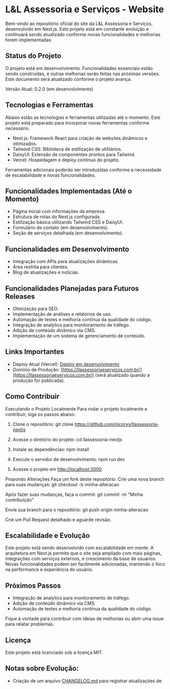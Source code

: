 # L&L Assessoria e Serviços - Website


Bem-vindo ao repositório oficial do site da L&L Assessoria e Serviços, desenvolvido em Next.js. Este projeto está em constante evolução e continuará sendo atualizado conforme novas funcionalidades e melhorias forem implementadas.


## Status do Projeto
O projeto está em desenvolvimento. Funcionalidades essenciais estão sendo construídas, e outras melhorias serão feitas nas próximas versões. Este documento será atualizado conforme o projeto avança.


Versão Atual: 0.2.0 (em desenvolvimento)


## Tecnologias e Ferramentas
Abaixo estão as tecnologias e ferramentas utilizadas até o momento. Este projeto está preparado para incorporar novas ferramentas conforme necessário.


- Next.js: Framework React para criação de websites dinâmicos e otimizados.
- Tailwind CSS: Biblioteca de estilização de utilitários.
- DaisyUI: Extensão de componentes prontos para Tailwind.
- Vercel: Hospedagem e deploy contínuo do projeto.


Ferramentas adicionais poderão ser introduzidas conforme a necessidade de escalabilidade e novas funcionalidades.


## Funcionalidades Implementadas (Até o Momento)
- Página inicial com informações da empresa.
- Estrutura de rotas do Next.js configurada.
- Estilização básica utilizando Tailwind CSS e DaisyUI.
- Formulário de contato (em desenvolvimento).
- Seção de serviços detalhada (em desenvolvimento).


## Funcionalidades em Desenvolvimento
- Integração com APIs para atualizações dinâmicas.
- Área restrita para clientes.
- Blog de atualizações e notícias.


## Funcionalidades Planejadas para Futuros Releases
- Otimização para SEO.
- Implementação de análises e relatórios de uso.
- Automação de testes e melhoria contínua da qualidade do código.
- Integração de analytics para monitoramento de tráfego.
- Adição de conteúdo dinâmico via CMS.
- Implementação de um sistema de gerenciamento de conteúdo.


## Links Importantes
- Deploy Atual (Vercel): [Deploy em desenvolvimento](https://llassessoria-nextjs.vercel.app/)
- Domínio de Produção: [https://llassessoriaeservicos.com.br/](https://llassessoriaeservicos.com.br/) (será atualizado quando a produção for publicada).


## Como Contribuir
Executando o Projeto Localmente
Para rodar o projeto localmente e contribuir, siga os passos abaixo:


1. Clone o repositório:
git clone https://github.com/nicoryy/llassessoria-nextjs


2. Acesse o diretório do projeto:
cd llassessoria-nextjs


3. Instale as dependências:
npm install


4. Execute o servidor de desenvolvimento:
npm run dev


5. Acesse o projeto em [http://localhost:3000](http://localhost:3000).


Propondo Alterações
Faça um fork deste repositório.
Crie uma nova branch para suas mudanças:
git checkout -b minha-alteracao


Após fazer suas mudanças, faça o commit:
git commit -m "Minha contribuição"


Envie sua branch para o repositório:
git push origin minha-alteracao


Crie um Pull Request detalhado e aguarde revisão.


## Escalabilidade e Evolução
Este projeto está sendo desenvolvido com escalabilidade em mente. A arquitetura em Next.js permite que o site seja ampliado com mais páginas, integrações com serviços externos, e crescimento da base de usuários. Novas funcionalidades podem ser facilmente adicionadas, mantendo o foco na performance e experiência do usuário.


## Próximos Passos
- Integração de analytics para monitoramento de tráfego.
- Adição de conteúdo dinâmico via CMS.
- Automação de testes e melhoria contínua da qualidade do código.


Fique à vontade para contribuir com ideias de melhorias ou abrir uma issue para relatar problemas.


## Licença
Este projeto está licenciado sob a licença MIT.


## Notas sobre Evolução:
- Criação de um arquivo [CHANGELOG.md](CHANGELOG.md) para registrar atualizações de